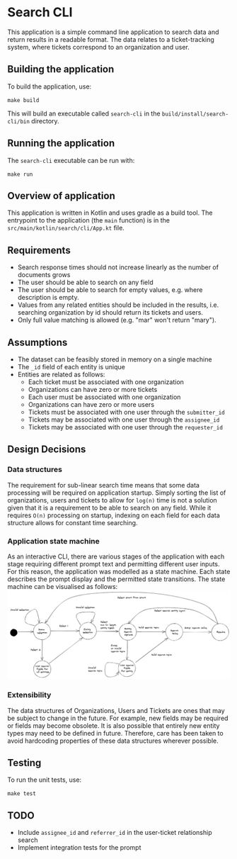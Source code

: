 # Search CLI

This application is a simple command line application to search data and return
results in a readable format. The data relates to a ticket-tracking system,
where tickets correspond to an organization and user.

## Building the application

To build the application, use:

```
make build
```

This will build an executable called `search-cli` in the
`build/install/search-cli/bin` directory.

## Running the application

The `search-cli` executable can be run with:

```
make run
```

## Overview of application

This application is written in Kotlin and uses gradle as a build tool. The
entrypoint to the application (the `main` function) is in the
`src/main/kotlin/search/cli/App.kt` file.

## Requirements

- Search response times should not increase linearly as the number of documents
  grows
- The user should be able to search on any field
- The user should be able to search for empty values, e.g. where description is
  empty.
- Values from any related entities should be included in the results, i.e.
  searching organization by id should return its tickets and users.
- Only full value matching is allowed (e.g. "mar" won't return "mary").

## Assumptions

- The dataset can be feasibly stored in memory on a single machine
- The `_id` field of each entity is unique
- Entities are related as follows:
  - Each ticket must be associated with one organization
  - Organizations can have zero or more tickets
  - Each user must be associated with one organization
  - Organizations can have zero or more users
  - Tickets must be associated with one user through the `submitter_id`
  - Tickets may be associated with one user through the `assignee_id`
  - Tickets may be associated with one user through the `requester_id`

## Design Decisions

### Data structures

The requirement for sub-linear search time means that some data processing will
be required on application startup. Simply sorting the list of organizations,
users and tickets to allow for `log(n)` time is not a solution given that it is
a requirement to be able to search on any field. While it requires `O(n)`
processing on startup, indexing on each field for each data structure allows for
constant time searching.

### Application state machine

As an interactive CLI, there are various stages of the application with each
stage requiring different prompt text and permitting different user inputs. For
this reason, the application was modelled as a state machine. Each state
describes the prompt display and the permitted state transitions. The state
machine can be visualised as follows: ![SMD](state_machine_diagram.jpg)

### Extensibility

The data structures of Organizations, Users and Tickets are ones that may be
subject to change in the future. For example, new fields may be required or
fields may become obsolete. It is also possible that entirely new entity types
may need to be defined in future. Therefore, care has been taken to avoid
hardcoding properties of these data structures wherever possible.

## Testing

To run the unit tests, use:

```
make test
```

## TODO

- Include `assignee_id` and `referrer_id` in the user-ticket relationship search
- Implement integration tests for the prompt

